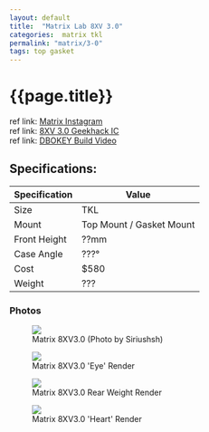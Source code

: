 ```yaml
---
layout: default
title:  "Matrix Lab 8XV 3.0"
categories:  matrix tkl
permalink: "matrix/3-0"
tags: top gasket
---
```

# {{page.title}}

ref link: [Matrix Instagram](https://www.instagram.com/matrixlab_cain/)
<br>
ref link: [8XV 3.0 Geekhack IC](https://geekhack.org/index.php?topic=116011.0)
<br>
ref link: [DBOKEY Build Video](https://youtu.be/pVG0CG-eddY)


## Specifications:

| Specification | Value |
|---|---|
| Size | TKL |
| Mount | Top Mount / Gasket Mount |
| Front Height | ??mm |
| Case Angle | ???° |
| Cost | $580 |
| Weight | ??? |

### Photos

<figure>
  <img src="{{ 'assets/images/matrix/3.0/matrix.3.0.eye.Siriushsh.png' | relative_url }}">
  <figcaption>Matrix 8XV3.0 (Photo by Siriushsh)</figcaption>
</figure>

<figure>
  <img src="{{ 'assets/images/matrix/3.0/matrix.3.0.eye.render.png' | relative_url }}">
  <figcaption>Matrix 8XV3.0 'Eye' Render</figcaption>
</figure>

<figure>
  <img src="{{ 'assets/images/matrix/3.0/matrix.3.0.rear.render.png' | relative_url }}">
  <figcaption>Matrix 8XV3.0 Rear Weight Render</figcaption>
</figure>

<figure>
  <img src="{{ 'assets/images/matrix/3.0/matrix.3.0.heart.render.png' | relative_url }}">
  <figcaption>Matrix 8XV3.0 'Heart' Render</figcaption>
</figure>
